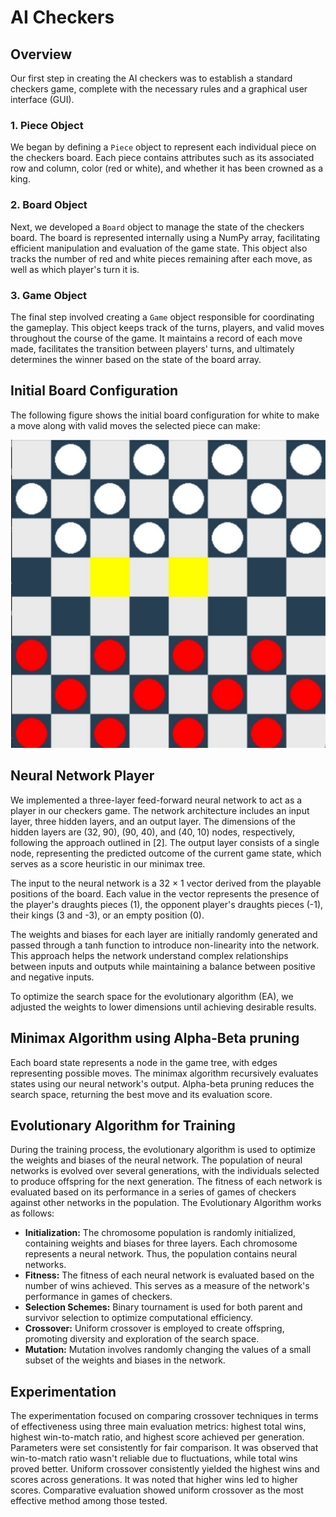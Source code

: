 # AI Checkers

## Overview

Our first step in creating the AI checkers was to establish a standard checkers game, complete with the necessary rules and a graphical user interface (GUI).

### 1. Piece Object

We began by defining a `Piece` object to represent each individual piece on the checkers board. Each piece contains attributes such as its associated row and column, color (red or white), and whether it has been crowned as a king.

### 2. Board Object

Next, we developed a `Board` object to manage the state of the checkers board. The board is represented internally using a NumPy array, facilitating efficient manipulation and evaluation of the game state. This object also tracks the number of red and white pieces remaining after each move, as well as which player's turn it is.

### 3. Game Object

The final step involved creating a `Game` object responsible for coordinating the gameplay. This object keeps track of the turns, players, and valid moves throughout the course of the game. It maintains a record of each move made, facilitates the transition between players' turns, and ultimately determines the winner based on the state of the board array.

## Initial Board Configuration

The following figure shows the initial board configuration for white to make a move along with valid moves the selected piece can make:

![Initial Board Configuration](images/fig1.png)

## Neural Network Player

We implemented a three-layer feed-forward neural network to act as a player in our checkers game. The network architecture includes an input layer, three hidden layers, and an output layer. The dimensions of the hidden layers are (32, 90), (90, 40), and (40, 10) nodes, respectively, following the approach outlined in [2]. The output layer consists of a single node, representing the predicted outcome of the current game state, which serves as a score heuristic in our minimax tree.

The input to the neural network is a 32 × 1 vector derived from the playable positions of the board. Each value in the vector represents the presence of the player's draughts pieces (1), the opponent player's draughts pieces (-1), their kings (3 and -3), or an empty position (0).

The weights and biases for each layer are initially randomly generated and passed through a tanh function to introduce non-linearity into the network. This approach helps the network understand complex relationships between inputs and outputs while maintaining a balance between positive and negative inputs.

To optimize the search space for the evolutionary algorithm (EA), we adjusted the weights to lower dimensions until achieving desirable results.

## Minimax Algorithm using Alpha-Beta pruning

Each board state represents a node in the game tree, with edges representing possible moves. The minimax algorithm recursively evaluates states using our neural network's output. Alpha-beta pruning reduces the search space, returning the best move and its evaluation score.

## Evolutionary Algorithm for Training

During the training process, the evolutionary algorithm is used to optimize the weights and biases of the neural network. The population of neural networks is evolved over several generations, with the individuals selected to produce offspring for the next generation. The fitness of each network is evaluated based on its performance in a series of games of checkers against other networks in the population. The Evolutionary Algorithm works as follows:

- **Initialization:** The chromosome population is randomly initialized, containing weights and biases for three layers. Each chromosome represents a neural network. Thus, the population contains neural networks.
- **Fitness:** The fitness of each neural network is evaluated based on the number of wins achieved. This serves as a measure of the network's performance in games of checkers.
- **Selection Schemes:** Binary tournament is used for both parent and survivor selection to optimize computational efficiency.
- **Crossover:** Uniform crossover is employed to create offspring, promoting diversity and exploration of the search space.
- **Mutation:** Mutation involves randomly changing the values of a small subset of the weights and biases in the network.

## Experimentation
The experimentation focused on comparing crossover techniques in terms of effectiveness using three main evaluation metrics: highest total wins, highest win-to-match ratio, and highest score achieved per generation. Parameters were set consistently for fair comparison. It was observed that win-to-match ratio wasn't reliable due to fluctuations, while total wins proved better. Uniform crossover consistently yielded the highest wins and scores across generations. It was noted that higher wins led to higher scores. Comparative evaluation showed uniform crossover as the most effective method among those tested.
